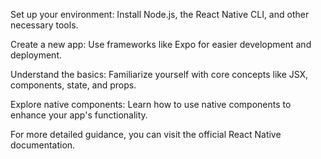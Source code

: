 
Set up your environment: Install Node.js, the React Native CLI, and other necessary tools. 

Create a new app: Use frameworks like Expo for easier development and deployment. 

Understand the basics: Familiarize yourself with core concepts like JSX, components, state, and props. 

Explore native components: Learn how to use native components to enhance your app's functionality. 


For more detailed guidance, you can visit the official React Native documentation.
